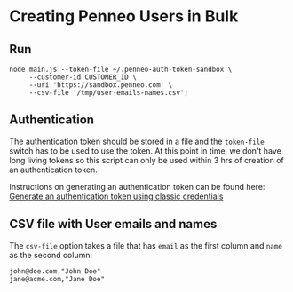 # Creating Penneo Users in Bulk

## Run

```
node main.js --token-file ~/.penneo-auth-token-sandbox \
     --customer-id CUSTOMER_ID \
     --uri 'https://sandbox.penneo.com' \
     --csv-file '/tmp/user-emails-names.csv';
```

## Authentication

The authentication token should be stored in a file and the `token-file` switch
has to be used to use the token. At this point in time, we don't have long
living tokens so this script can only be used within 3 hrs of creation of an
authentication token. 

Instructions on generating an authentication token can be found here: [Generate an authentication token using classic credentials][js-authentication]

## CSV file with User emails and names

The `csv-file` option takes a file that has `email` as the first column and
`name` as the second column:

```
john@doe.com,"John Doe"
jane@acme.com,"Jane Doe"
```

[js-authentication]: https://github.com/ahmadnazir/penneo-utils/tree/master/js/authentication
